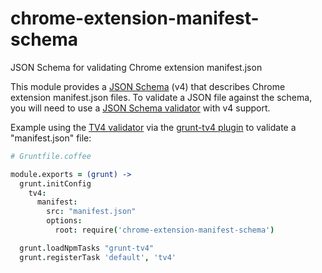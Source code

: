 # chrome-extension-manifest-schema

JSON Schema for validating Chrome extension manifest.json

This module provides a [JSON Schema](http://json-schema.org) (v4) that
describes Chrome extension manifest.json files. To validate a JSON file against
the schema, you will need to use a [JSON Schema
validator](http://json-schema.org/implementations.html#validator-list) with v4
support.

Example using the [TV4 validator](http://geraintluff.github.io/tv4/) via the
[grunt-tv4 plugin](https://github.com/Bartvds/grunt-tv4) to validate a
"manifest.json" file:

```coffeescript
# Gruntfile.coffee

module.exports = (grunt) ->
  grunt.initConfig
    tv4:
      manifest:
        src: "manifest.json"
        options:
          root: require('chrome-extension-manifest-schema')

  grunt.loadNpmTasks "grunt-tv4"
  grunt.registerTask 'default', 'tv4'
```
